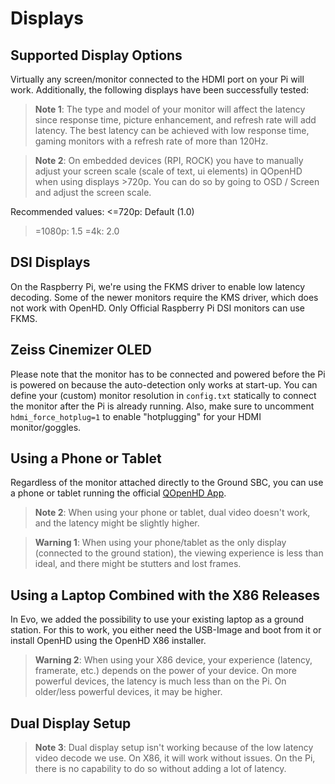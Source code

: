 # Displays

## Supported Display Options

Virtually any screen/monitor connected to the HDMI port on your Pi will work. Additionally, the following displays have been successfully tested:

> **Note 1**: The type and model of your monitor will affect the latency since response time, picture enhancement, and refresh rate will add latency. The best latency can be achieved with low response time, gaming monitors with a refresh rate of more than 120Hz.

> **Note 2**:
On embedded devices (RPI, ROCK) you have to manually adjust your screen scale (scale of text, ui elements) in QOpenHD when using displays >720p.
You can do so by going to OSD / Screen and adjust the screen scale.

Recommended values:
<=720p: Default (1.0)
>=1080p: 1.5
>=4k: 2.0

## DSI Displays

On the Raspberry Pi, we're using the FKMS driver to enable low latency decoding. Some of the newer monitors require the KMS driver, which does not work with OpenHD. Only Official Raspberry Pi DSI monitors can use FKMS.

## Zeiss Cinemizer OLED

Please note that the monitor has to be connected and powered before the Pi is powered on because the auto-detection only works at start-up. You can define your (custom) monitor resolution in `config.txt` statically to connect the monitor after the Pi is already running. Also, make sure to uncomment `hdmi_force_hotplug=1` to enable "hotplugging" for your HDMI monitor/goggles.

## Using a Phone or Tablet

Regardless of the monitor attached directly to the Ground SBC, you can use a phone or tablet running the official [QOpenHD App](https://play.google.com/store/apps/details?id=com.openhd.openhd).

> **Note 2**: When using your phone or tablet, dual video doesn't work, and the latency might be slightly higher.

> **Warning 1**: When using your phone/tablet as the only display (connected to the ground station), the viewing experience is less than ideal, and there might be stutters and lost frames.

## Using a Laptop Combined with the X86 Releases

In Evo, we added the possibility to use your existing laptop as a ground station. For this to work, you either need the USB-Image and boot from it or install OpenHD using the OpenHD X86 installer.

> **Warning 2**: When using your X86 device, your experience (latency, framerate, etc.) depends on the power of your device. On more powerful devices, the latency is much less than on the Pi. On older/less powerful devices, it may be higher.

## Dual Display Setup

> **Note 3**: Dual display setup isn't working because of the low latency video decode we use. On X86, it will work without issues. On the Pi, there is no capability to do so without adding a lot of latency.
